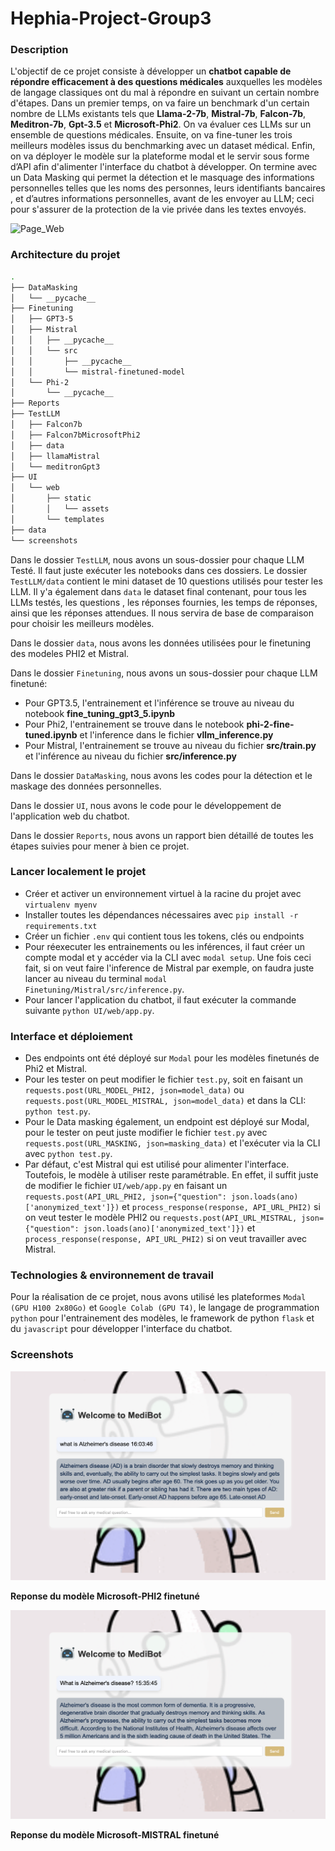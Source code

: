
# Hephia-Project-Group3
### Description


L'objectif de ce projet consiste à développer un **chatbot capable de répondre efficacement à des questions médicales** auxquelles les modèles de langage classiques ont du mal à répondre en suivant un certain nombre d'étapes. Dans un premier temps, on va faire un benchmark d'un certain nombre de LLMs existants tels que  **Llama-2-7b**, **Mistral-7b**, **Falcon-7b**, **Meditron-7b**, **Gpt-3.5** et **Microsoft-Phi2**. On va évaluer ces LLMs sur un ensemble de questions médicales. Ensuite, on va fine-tuner les trois meilleurs modèles issus du benchmarking avec un dataset médical. Enfin, on va déployer le modèle sur la plateforme modal et le servir sous forme d’API afin d'alimenter l'interface du chatbot à développer. On termine avec un Data Masking qui permet la détection et le masquage des informations personnelles telles que les noms des personnes, leurs identifiants bancaires , et d’autres informations personnelles, avant de les envoyer au LLM; ceci pour s'assurer de la protection de la vie privée dans les textes envoyés.

![Page_Web](/screenshots/demo.gif?raw=true)

### Architecture du projet
```bash
.
├── DataMasking
│   └── __pycache__
├── Finetuning
│   ├── GPT3-5
│   ├── Mistral
│   │   ├── __pycache__
│   │   └── src
│   │       ├── __pycache__
│   │       └── mistral-finetuned-model
│   └── Phi-2
│       └── __pycache__
├── Reports
├── TestLLM
│   ├── Falcon7b
│   ├── Falcon7bMicrosoftPhi2
│   ├── data
│   ├── llamaMistral
│   └── meditronGpt3
├── UI
│   └── web
│       ├── static
│       │   └── assets
│       └── templates
├── data
└── screenshots
```

Dans le dossier `TestLLM`, nous avons un sous-dossier pour chaque LLM Testé. Il faut juste exécuter les notebooks dans ces dossiers. Le dossier `TestLLM/data` contient le mini dataset de 10 questions utilisés pour tester les LLM. Il y'a également dans `data` le dataset final contenant, pour tous les LLMs testés, les questions , les réponses fournies, les temps de réponses, ainsi que les réponses attendues. Il nous servira de base de comparaison pour choisir les meilleurs modèles.

Dans le dossier `data`, nous avons les données utilisées pour le finetuning des modeles PHI2 et Mistral.

Dans le dossier `Finetuning`, nous avons un sous-dossier pour chaque LLM finetuné:

- Pour GPT3.5, l'entrainement et l'inférence se trouve au niveau du notebook **fine_tuning_gpt3_5.ipynb**
- Pour Phi2, l'entrainement se trouve dans le notebook **phi-2-fine-tuned.ipynb** et l'inference dans le fichier **vllm_inference.py**
- Pour Mistral, l'entrainement se trouve au niveau du fichier **src/train.py** et l'inférence au niveau du fichier **src/inference.py**

Dans le dossier `DataMasking`, nous avons les codes pour la détection et le maskage des données personnelles.

Dans le dossier `UI`, nous avons le code pour le développement de l'application web du chatbot.

Dans le dossier `Reports`, nous avons un rapport bien détaillé de toutes les étapes suivies pour mener à bien ce projet.

### Lancer localement le projet

- Créer et activer un environnement virtuel à la racine du projet avec `virtualenv myenv`
- Installer toutes les dépendances nécessaires avec `pip install -r requirements.txt`
- Créer un fichier `.env` qui contient tous les tokens, clés ou endpoints
- Pour réexecuter les entrainements ou les inférences, il faut créer un compte modal et y accéder via la CLI avec `modal setup`. Une fois ceci fait, si on veut faire l'inference de Mistral par exemple, on faudra juste lancer au niveau du terminal `modal Finetuning/Mistral/src/inference.py`.
- Pour lancer l'application du chatbot, il faut exécuter la commande suivante `python UI/web/app.py`.


### Interface et déploiement
- Des endpoints ont été déployé sur `Modal` pour les modèles finetunés de Phi2 et Mistral. 
- Pour les tester on peut modifier le fichier `test.py`, soit en faisant un `requests.post(URL_MODEL_PHI2, json=model_data)` ou `requests.post(URL_MODEL_MISTRAL, json=model_data)` et dans la CLI: `python test.py`.
- Pour le Data masking également, un endpoint est déployé sur Modal, pour le tester on peut juste modifier le fichier `test.py` avec `requests.post(URL_MASKING, json=masking_data)` et l'exécuter via la CLI avec `python test.py`.
- Par défaut, c'est Mistral qui est utilisé pour alimenter l'interface. Toutefois, le modèle à utiliser reste paramétrable. En effet, il suffit juste de modifier le fichier `UI/web/app.py` en faisant un `requests.post(API_URL_PHI2, json={"question": json.loads(ano)['anonymized_text']})` et `process_response(response, API_URL_PHI2)` si on veut tester le modèle PHI2 ou `requests.post(API_URL_MISTRAL, json={"question": json.loads(ano)['anonymized_text']})` et `process_response(response, API_URL_PHI2)` si on veut travailler avec Mistral.

### Technologies & environnement de travail

Pour la réalisation de ce projet, nous avons utilisé les plateformes `Modal (GPU H100 2x80Go)` et `Google Colab (GPU T4)`, le langage de programmation `python` pour l'entrainement des modèles, le framework de python `flask` et du `javascript` pour développer l'interface du chatbot.


### Screenshots
![Page_Web](/screenshots/mistral.png?raw=true)

**Reponse du modèle Microsoft-PHI2 finetuné**

![Page_Web](/screenshots/phi2.png?raw=true)

**Reponse du modèle Microsoft-MISTRAL finetuné**
